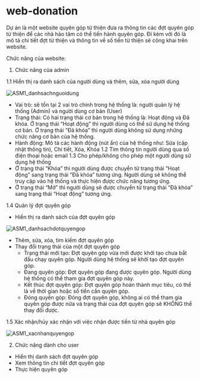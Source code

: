 # web-donation

Dự án là một website quyên góp từ thiện đưa ra thông tin các đợt quyên góp từ thiện để các nhà hảo tâm có thể tiến hành quyên góp. 
Đi kèm với đó là mô tả chi tiết đợt từ thiện và thông tin về số tiền từ thiện sẽ công khai trên website.

Chức năng của website:
1. Chức năng của admin
   
1.1 Hiển thị ra danh sách của người dùng và thêm, sửa, xóa người dùng

![ASM1_danhsachnguoidung](https://github.com/tuanhung96/web-donation/assets/113849269/8843909d-de33-45af-8e12-2d86f0333b56)
- Vai trò: sẽ tồn tại 2 vai trò chính trong hệ thống là: người quản lý hệ thống (Admin) và người dùng cơ bản (User)
- Trạng thái: Có hai trạng thái cơ bản trong hệ thống là: Hoạt động và Đã khóa.
Ở trạng thái “Hoạt động” thì người dùng có thể sử dụng hệ thống cơ bản.
Ở trạng thái “Đã khóa” thì người dùng không sử dụng những chức năng cơ bản của hệ thống.
- Hành động: Mô tả các hành động (nút ấn) của hệ thống như: Sửa (cập nhật thông tin), Chi tiết, Xóa, Khóa
1.2 Tìm thông tin người dùng qua số điện thoại hoặc email
1.3 Cho phép/không cho phép một người dùng sử dụng hệ thống
- Ở trạng thái “Khóa” thì người dùng được chuyển từ trạng thái “Hoạt động” sang trạng thái “Đã khóa” tương ứng.
Người dùng sẽ không thể truy cập vào hệ thống và thực hiện được chức năng tương ứng.
- Ở trạng thái “Mở” thì người dùng sẽ được chuyển từ trạng thái “Đã khóa” sang trạng thái “Hoạt động” tương ứng.

1.4 Quản lý đợt quyên góp
- Hiển thị ra danh sách của đợt quyên góp
  
![ASM1_danhsachdotquyengop](https://github.com/tuanhung96/web-donation/assets/113849269/e7dad6ad-73c3-42d2-8880-561e6d970f5a)
- Thêm, sửa, xóa, tìm kiếm đợt quyên góp
- Thay đổi trạng thái của một đợt quyên góp
  + Trạng thái mới tạo: Đợt quyên góp vừa mới được khởi tạo chưa bắt đầu chạy quyên góp. Người dùng hệ thống sẽ khởi tạo đợt quyên góp.
  + Đang quyên góp: Đợt quyên góp đang được quyên góp. Người dùng hệ thống có thể tham gia đợt quyên góp này.
  + Kết thúc đợt quyên góp: Đợt quyên góp hoàn thành mục tiêu, có thể là về thời gian hoặc số tiền cần quyên góp. 
  + Đóng quyên góp: Đóng đợt quyên góp, không ai có thể tham gia quyên góp được nữa và trạng thái của đợt quyên góp sẽ KHÔNG thể thay đổi được.

1.5 Xác nhận/hủy xác nhận với việc nhận được tiền từ nhà quyên góp

![ASM1_xacnhanquyengop](https://github.com/tuanhung96/web-donation/assets/113849269/17bd5b5c-96bf-416c-b0f5-aed5e3e3dc94)

2. Chức năng dành cho user
- Hiển thị danh sách đợt quyên góp
- Xem thông tin chi tiết đợt quyên góp
- Thực hiện quyên góp
